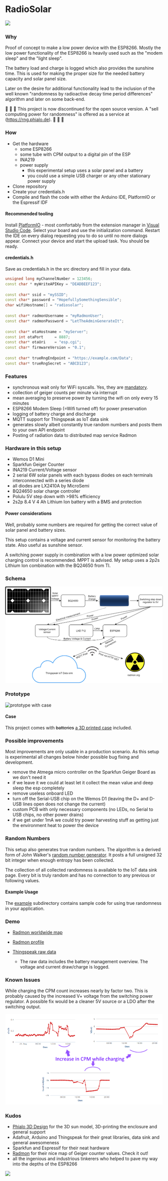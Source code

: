 # RadioSolar

![](doc/logo.png?raw=true)

### Why

Proof of concept to make a low power device with the ESP8266.
Mostly the low power functionality of the ESP8266 is heavily used such as the "modem sleep" and the "light sleep".

The battery load and charge is logged which also provides the sunshine time. This is used for making the proper size for the
needed battery capacity and solar panel size. 

Later on the desire for additional functionality lead to the inclusion of the well known "randomness by radioactive decay time period differences" algorithm and
later on some back-end.

🔴 🔴 🔴 This project is now discontinued for the open source version. A "sell computing power for randomness" is offered as a service at (https://rng.phialo.de). 🔴 🔴 🔴

### How

+ Get the hardware
  + some ESP8266
  + some tube with CPM output to a digital pin of the ESP
  + INA219
  + power supply
    + this experimental setup uses a solar panel and a battery
    + you could use a simple USB charger or any other stationary power supply
+ Clone repository
+ Create your credentials.h
+ Compile and flash the code with either the Arduino IDE, PlatformIO or the Espressif IDF

#### Recommended tooling

Install [PlatformIO](http://platformio.org/) - most comfortably from the extension manager in [Visual Studio Code](https://code.visualstudio.com/).
Select your board and use the initialization command. Restart the IDE on every dialog requesting you to do so until no more dialogs appear. 
Connect your device and start the upload task. You should be ready. 

#### credentials.h

Save as credentials.h in the src directory and fill in your data.

```cpp
unsigned long myChannelNumber = 123456;
const char * myWriteAPIKey = "DEADBEEF123";

const char* ssid = "mySSID";
const char* password = "HopefullySomethingSensible";
char wifiHostname[] = "radiosolar";

const char* radmonUsername = "myRadmonUser";
const char* radmonPassword = "LetTheAdminGenerateIt";

const char* otaHostname = "myServer";
const int otaPort     = 8887;
const char* otaUri    = "esp.cgi";
const char* firmwareVersion = "0.1";

const char* trueRngEndpoint = "https://example.com/Data";
const char* trueRngSecret = "ABCD123";
```

### Features

+ synchronous wait only for WiFi syscalls. Yes, they are [mandatory](http://www.esp8266.com/viewtopic.php?p=38984&sid=e092a19d9806be5b6415ccd3439251ec#p38984).
+ collection of geiger counts per minute via interrupt
+ mean averaging to preserve power by turning the wifi on only every 15 minutes
+ ESP8266 Modem Sleep (=Wifi turned off) for power preservation
+ logging of battery charge and discharge
+ MQTT support for Thingspeak as IoT data sink
+ generates slowly albeit constantly true random numbers and posts them to your own API endpoint
+ Posting of radiation data to distributed map service Radmon

### Hardware in this setup

+ Wemos D1 Mini
+ Sparkfun Geiger Counter
+ INA219 Current/Voltage sensor
+ 2 serial 6W solar panels with each bypass diodes on each terminals interconnected with a series diode
+ all diodes are LX2410A by MicroSemi
+ BQ24650 solar charge controller
+ Polulu 5V step down with >98% efficiency
+ 2s2p 8.4 V 4 Ah Lithium Ion battery with a BMS and protection

#### Power considerations

Well, probably some numbers are required for getting the correct value of solar panel and battery sizes.

This setup contains a voltage and current sensor for monitoring the battery state. Also useful as sunshine sensor.

A switching power supply in combination with a low power optimized solar charging control is recommended. MPPT is 
advised. My setup uses a 2p2s Lithium Ion combination with the BQ24650 from TI.

### Schema

![](doc/schema.png?raw=true)

### Prototype

<img width="500" alt="prototype with case" src="doc/radiosolar_prototype.jpg?raw=true">

#### Case

This project comes with ~~batteries~~ [a 3D printed case](../master/doc/case.stl) included.

### Possible improvements

Most improvements are only usable in a production scenario. As this setup is experimental all 
changes below hinder possible bug fixing and development.

+ remove the Atmega micro controller on the Sparkfun Geiger Board as we don't need it
+ if we leave it we could at least let it collect the mean value and deep sleep the esp completely
+ remove useless onboard LED
+ turn off the Serial-USB chip on the Wemos D1 (leaving the D+ and D- USB lines open does not change the current)
+ custom PCB with only necessary components (no LEDs, no Serial to USB chips, no other power drains)
+ if we get under 1mA we could try power harvesting stuff as getting just the environment heat to power the device

### Random Numbers

This setup also generates true random numbers. The algorithm is a derived form of John Walker's 
[random number generator](https://sites.google.com/site/astudyofentropy/project-definition/radioactive-decay).
It posts a full unsigned 32 bit integer when enough entropy has been collected.

The collection of all collected randomness is available to the IoT data sink page. Every bit is truly random and has no 
connection to any previous or following values.

#### Example Usage

The [example](../master/example/) subdirectory contains sample code for using true randomness in your application.

### Demo

+ [Radmon worldwide map](http://radmon.org/)

+ [Radmon profile](http://www.radmon.org/radmon.php?function=showuserpage&user=clms)

+ [Thingspeak raw data](https://thingspeak.com/channels/305931)
  + The raw data includes the battery management overview. The voltage and current draw/charge is logged.

### Known Issues

While charging the CPM count increases nearly by factor two. This is probably caused by the increased V+ voltage 
from the switching power regulator. A possible fix would be a cleaner 5V source or a LDO after the switching output.

![](doc/chargingIssue.png?raw=true)

### Kudos

+ [Phialo 3D Design](https://phialo.de) for the 3D sun model, 3D-printing the enclosure and general support
+ Adafruit, Arduino and Thingspeak for their great libraries, data sink and general awesomeness
+ Sparkfun and Espressif for their neat hardware
+ [Radmon](http://radmon.org/) for their nice map of Geiger counter values. Check it out!
+ all the ingenious and industrious tinkerers who helped to pave my way into the depths of the ESP8266

![](doc/logoEnd.png?raw=true)
